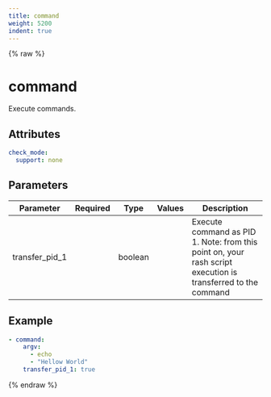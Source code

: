 ```yaml
---
title: command
weight: 5200
indent: true
---
```


{% raw %}
# command

Execute commands.

## Attributes

```yaml
check_mode:
  support: none
```

## Parameters

| Parameter      | Required | Type    | Values | Description                                                                                                  |
|----------------|----------|---------|--------|--------------------------------------------------------------------------------------------------------------|
| transfer_pid_1 |          | boolean |        | Execute command as PID 1. Note: from this point on, your rash script execution is transferred to the command |

## Example

```yaml
- command:
    argv:
      - echo
      - "Hellow World"
    transfer_pid_1: true
```

{% endraw %}